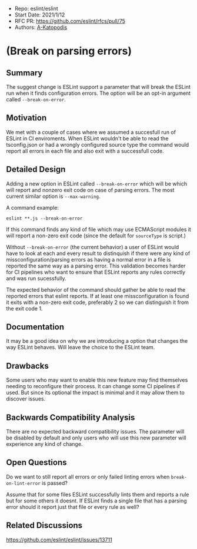 - Repo: eslint/eslint
- Start Date: 2021/1/12
- RFC PR: https://github.com/eslint/rfcs/pull/75
- Authors: [A-Katopodis](https://github.com/A-Katopodis)

# (Break on parsing errors)

## Summary

The suggest change is ESLint support a parameter that will break the ESLint run when it finds configuration errors. The option will be an opt-in argument called `--break-on-error`.

## Motivation

We met with a couple of cases where we assumed a succesfull run of ESLint in CI enviroments. When ESLint wouldn't be able to read the tsconfig.json or had a wrongly configured source type the command would report all errors in each file and also exit with a successfull code.


## Detailed Design
Adding a new option in ESLint called `--break-on-error` which will be  which will report and nonzero exit code on case of parsing errors. The most current similar option is `--max-warning`.

A command example:

`eslint **.js --break-on-error`

If this command finds any kind of file which may use ECMAScript modules it will report a non-zero exit code (since the default for `sourceType` is script.)

Without `--break-on-error` (the current behavior) a user of ESLint would have to look at each and every result to distinquish if there were any kind of missconfiguration/parsing errors as having a normal error in a file is reported the same way as a parsing error. This validation becomes harder for CI pipelines who want to ensure that ESLint reports any rules correctly and was run sucessfully.

The expected behavior of the command should gather be able to read the reported errors that eslint reports. If at least one missconfiguration is found it exits with a non-zero exit code, preferably 2 so we can distinguish it from the exit code 1.

## Documentation
It may be a good idea on why we are introducing a option that changes the way ESLint behaves. Will leave the choice to the ESLint team.


## Drawbacks
Some users who may want to enable this new feature may find themselves needing to reconfigure their process. It can change some CI pipelines if used. But since its optional the impact is minimal and it may allow them to discover issues.


## Backwards Compatibility Analysis
There are no expected backward compatibility issues. The parameter will be disabled by default and only users who will use this new parameter will experience any kind of change.


## Open Questions
Do we want to still report all errors or only failed linting errors when `break-on-lint-error` is passed?

Assume that for some files ESLint successfully lints them and reports a rule but for some others it doesnt.
If ESLint finds a single file that has a parsing error should it report just that file or every rule as well?

## Related Discussions
https://github.com/eslint/eslint/issues/13711
